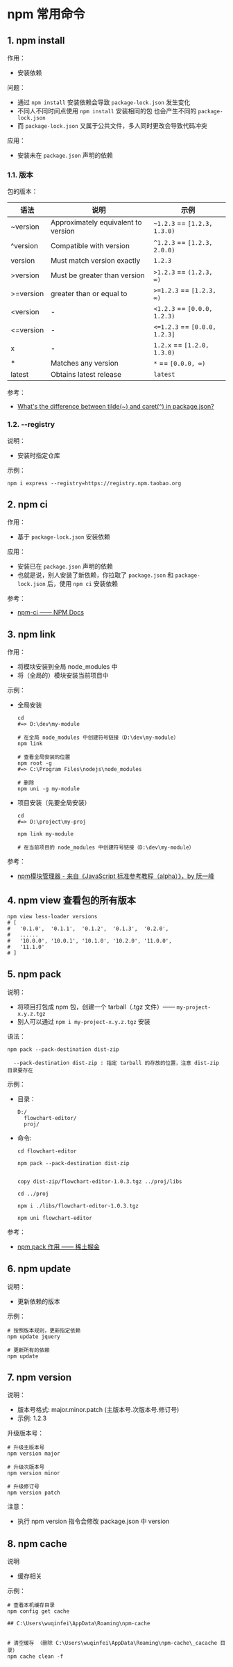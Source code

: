 <!--#region
@author 吴钦飞
@email wuqinfei@qq.com
@create date 2023-12-21 16:00:51
@modify date 2023-12-25 16:40:40
@desc [description]
#endregion-->


# npm 常用命令

## 1. npm install

作用：

* 安装依赖

问题：

* 通过 `npm install` 安装依赖会导致 `package-lock.json` 发生变化
* 不同人不同时间点使用 `npm install` 安装相同的包 也会产生不同的 `package-lock.json`
* 而 `package-lock.json` 又属于公共文件，多人同时更改会导致代码冲突

应用：

* 安装未在 `package.json` 声明的依赖

### 1.1. 版本

包的版本：

| 语法 | 说明 | 示例 |
| - | - | - |
| ~version | Approximately equivalent to version | `~1.2.3` == `[1.2.3, 1.3.0)` |
| ^version | Compatible with version | `^1.2.3` == `[1.2.3, 2.0.0)` |
| version | Must match version exactly | `1.2.3` |
| >version | Must be greater than version | `>1.2.3` == `(1.2.3, ∞)` |
| >=version | greater than or equal to | `>=1.2.3` == `[1.2.3, ∞)` |
| <version | - | `<1.2.3` == `[0.0.0, 1.2.3)` |
| <=version | - | `<=1.2.3` == `[0.0.0, 1.2.3]` |
| x | - | `1.2.x` == `[1.2.0, 1.3.0)` |
| * | Matches any version | `*` == `[0.0.0, ∞)` |
| latest | Obtains latest release | `latest` |

参考：

* [What's the difference between tilde(~) and caret(^) in package.json?](https://stackoverflow.com/questions/22343224/whats-the-difference-between-tilde-and-caret-in-package-json)

### 1.2. --registry

说明：

* 安装时指定仓库

示例：

```shell
npm i express --registry=https://registry.npm.taobao.org
```

## 2. npm ci

作用：

* 基于 `package-lock.json` 安装依赖

应用：

* 安装已在 `package.json` 声明的依赖
* 也就是说，别人安装了新依赖，你拉取了 `package.json` 和 `package-lock.json` 后，使用 `npm ci` 安装依赖

参考：

* [npm-ci —— NPM Docs](https://docs.npmjs.com/cli/v8/commands/npm-ci)

## 3. npm link

作用：

* 将模块安装到全局 node_modules 中
* 将（全局的）模块安装当前项目中

示例：

* 全局安装

    ```shell
    cd
    #=> D:\dev\my-module

    # 在全局 node_modules 中创建符号链接（D:\dev\my-module）
    npm link

    # 查看全局安装的位置
    npm root -g
    #=> C:\Program Files\nodejs\node_modules

    # 删除
    npm uni -g my-module
    ```

* 项目安装（先要全局安装）

    ```shell
    cd
    #=> D:\project\my-proj

    npm link my-module

    # 在当前项目的 node_modules 中创建符号链接（D:\dev\my-module）
    ```

参考：

* [npm模块管理器 - 来自《JavaScript 标准参考教程（alpha）》，by 阮一峰](https://javascript.ruanyifeng.com/nodejs/npm.html#toc18)

## 4. npm view 查看包的所有版本

```shell
npm view less-loader versions 
# [
#   '0.1.0',  '0.1.1',  '0.1.2',  '0.1.3',  '0.2.0',
#   ......
#   '10.0.0', '10.0.1', '10.1.0', '10.2.0', '11.0.0',
#   '11.1.0'
# ]
```

## 5. npm pack

说明：

* 将项目打包成 npm 包，创建一个 tarball（.tgz 文件）—— `my-project-x.y.z.tgz`
* 别人可以通过 `npm i my-project-x.y.z.tgz` 安装

语法：

```text
npm pack --pack-destination dist-zip

  --pack-destination dist-zip : 指定 tarball 的存放的位置，注意 dist-zip 目录要存在
```

示例：

* 目录：

    ```text
    D:/
      flowchart-editor/
      proj/
    ```

* 命令:

    ```shell
    cd flowchart-editor

    npm pack --pack-destination dist-zip


    copy dist-zip/flowchart-editor-1.0.3.tgz ../proj/libs

    cd ../proj

    npm i ./libs/flowchart-editor-1.0.3.tgz

    npm uni flowchart-editor
    ```

参考：

* [npm pack 作用 —— 稀土掘金 ](https://juejin.cn/s/npm%20pack%20%E4%BD%9C%E7%94%A8)

## 6. npm update

说明：

* 更新依赖的版本

示例：

```shell
# 按照版本规则，更新指定依赖
npm update jquery

# 更新所有的依赖
npm update
```

## 7. npm version

说明：

* 版本号格式: major.minor.patch (主版本号.次版本号.修订号)
* 示例: 1.2.3


升级版本号：

```shell
# 升级主版本号
npm version major

# 升级次版本号
npm version minor

# 升级修订号
npm version patch
```

注意：

* 执行 npm version 指令会修改 package.json 中 version

## 8. npm cache

说明

* 缓存相关

示例：

```shell
# 查看本机缓存目录
npm config get cache

## C:\Users\wuqinfei\AppData\Roaming\npm-cache


# 清空缓存 （删除 C:\Users\wuqinfei\AppData\Roaming\npm-cache\_cacache 目录）
npm cache clean -f
```